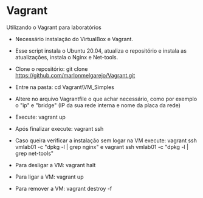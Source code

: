 # Vagrant
Utilizando o Vagrant para laboratórios

- Necessário instalação do VirtualBox e Vagrant.
- Esse script instala o Ubuntu 20.04, atualiza o repositório e instala as atualizações, instala o Nginx e Net-tools.

- Clone o repositório: git clone https://github.com/marlonmelgarejo/Vagrant.git
- Entre na pasta: cd Vagrant\VM_Simples
- Altere no arquivo Vagrantfile o que achar necessário, como por exemplo o "ip" e "bridge" (IP da sua rede interna e nome da placa da rede)
- Execute: vagrant up
- Após finalizar execute: vagrant ssh
- Caso queira verificar a instalação sem logar na VM execute: vagrant ssh vmlab01 -c "dpkg -l | grep nginx" e vagrant ssh vmlab01 -c "dpkg -l | grep net-tools"
- Para desligar a VM: vagrant halt
- Para ligar a VM: vagrant up
- Para remover a VM: vagrant destroy -f
